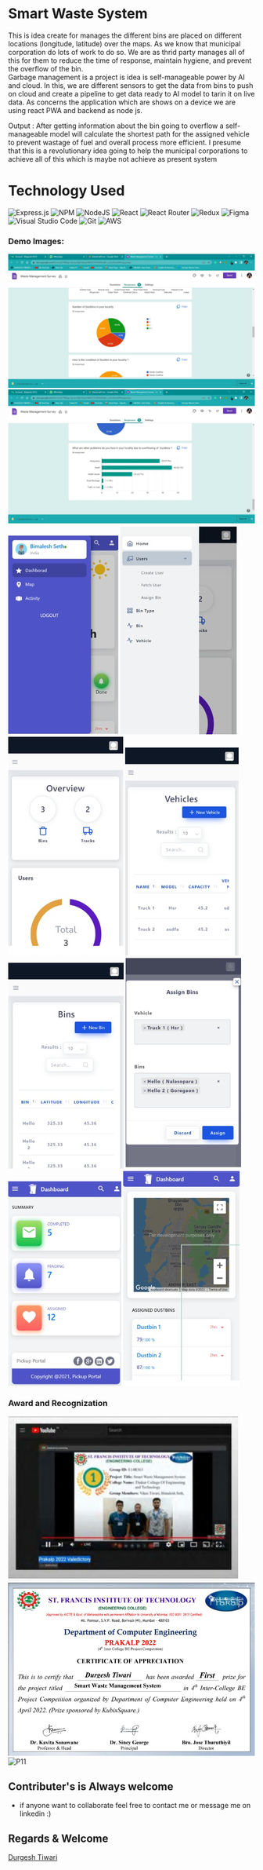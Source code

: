# Smart Waste System
This is idea create for manages the different bins are placed on different locations (longitude, latitude) over the maps. As we know that municipal corporation do lots of work to do so. We are as thrid party manages all of this for them to reduce the time of response, maintain hygiene, and prevent the overflow of the bin.      
Garbage management is a project is idea is self-manageable power by AI and cloud. In this, we are different sensors to get the data from bins to push on cloud and create a pipeline to get data ready to AI model to tarin it on live data. As concerns the application which are shows on a device we are using react PWA and backend as node js.  

Output :
After getting information about the bin going to overflow a self-manageable model will calculate the shortest path for the assigned vehicle to prevent wastage of fuel and overall process more efficient. I presume that this is a revolutionary idea going to help the municipal corporations to achieve all of this which is maybe not achieve as present system



# Technology Used  

![Express.js](https://img.shields.io/badge/express.js-%23404d59.svg?style=for-the-badge&logo=express&logoColor=%2361DAFB)
![NPM](https://img.shields.io/badge/NPM-%23000000.svg?style=for-the-badge&logo=npm&logoColor=white)
![NodeJS](https://img.shields.io/badge/node.js-6DA55F?style=for-the-badge&logo=node.js&logoColor=white)
![React](https://img.shields.io/badge/react-%2320232a.svg?style=for-the-badge&logo=react&logoColor=%2361DAFB)
![React Router](https://img.shields.io/badge/React_Router-CA4245?style=for-the-badge&logo=react-router&logoColor=white)
![Redux](https://img.shields.io/badge/redux-%23593d88.svg?style=for-the-badge&logo=redux&logoColor=white)
![Figma](https://img.shields.io/badge/figma-%23F24E1E.svg?style=for-the-badge&logo=figma&logoColor=white)
![Visual Studio Code](https://img.shields.io/badge/Visual%20Studio%20Code-0078d7.svg?style=for-the-badge&logo=visual-studio-code&logoColor=white)
![Git](https://img.shields.io/badge/git-%23F05033.svg?style=for-the-badge&logo=git&logoColor=white)
![AWS](https://img.shields.io/badge/AWS-%23FF9900.svg?style=for-the-badge&logo=amazon-aws&logoColor=white)

### Demo Images:
![P1](Demo_images/img9.jpeg)
![P2](Demo_images/img10.jpeg)
![P3](Demo_images/img1.jpeg)
![P4](Demo_images/img2.jpeg)
![P5](Demo_images/img3.jpeg)
![P6](Demo_images/img4.jpeg)
![P7](Demo_images/img5.jpeg)
![P8](Demo_images/img6.jpeg)
![P9](Demo_images/img7.jpeg)
![P10](Demo_images/img11.jpeg)



### Award and Recognization

![P10](Demo_images/img8.jpeg)
![P11](Demo_images/img12.jpeg)
![P11](Demo_images/img13.jpeg)




## Contributer's is Always welcome 
- if anyone want to collaborate feel free to contact me or message me on linkedin    :)  <br>
## Regards & Welcome <br>

[Durgesh Tiwari](https://www.linkedin.com/in/durgesh98/)
